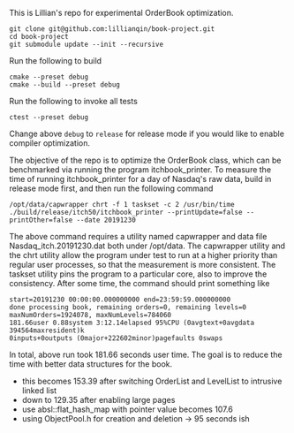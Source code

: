 

This is Lillian's repo for experimental OrderBook optimization.

```
git clone git@github.com:lillianqin/book-project.git
cd book-project
git submodule update --init --recursive
```

Run the following to build
```
cmake --preset debug
cmake --build --preset debug
```

Run the following to invoke all tests
```
ctest --preset debug
```

Change above `debug` to `release` for release mode if you would like to enable compiler optimization.

The objective of the repo is to optimize the OrderBook class, which can be benchmarked via running the program itchbook_printer.
To measure the time of running itchbook_printer for a day of Nasdaq's raw data, build in release mode first, and then run the following command
```
/opt/data/capwrapper chrt -f 1 taskset -c 2 /usr/bin/time ./build/release/itch50/itchbook_printer --printUpdate=false --printOther=false --date 20191230
```
The above command requires a utility named capwrapper and data file Nasdaq_itch.20191230.dat both under /opt/data.  The capwrapper utility and
the chrt utility allow the program under test to run at a higher priority than regular user processes, so that the measurement is more consistent.
The taskset utility pins the program to a particular core, also to improve the consistency.
After some time, the command should print something like
```
start=20191230 00:00:00.000000000 end=23:59:59.000000000
done processing book, remaining orders=0, remaining levels=0
maxNumOrders=1924078, maxNumLevels=784060
181.66user 0.88system 3:12.14elapsed 95%CPU (0avgtext+0avgdata 394564maxresident)k
0inputs+0outputs (0major+222602minor)pagefaults 0swaps
```

In total, above run took 181.66 seconds user time.  The goal is to reduce the time with better data structures for the book.
- this becomes 153.39 after switching OrderList and LevelList to intrusive linked list
- down to 129.35 after enabling large pages
- use absl::flat_hash_map with pointer value becomes 107.6
- using ObjectPool.h for creation and deletion -> 95 seconds ish